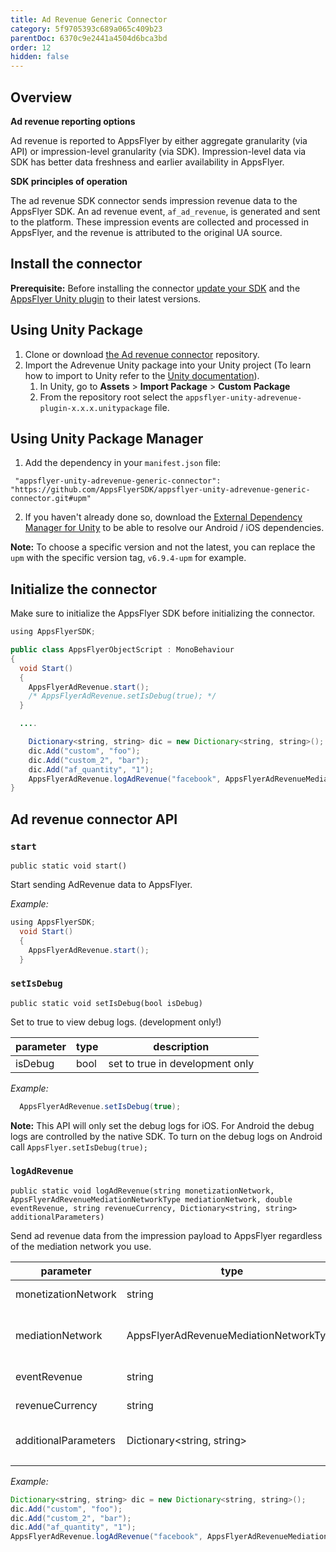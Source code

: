 ```yaml
---
title: Ad Revenue Generic Connector
category: 5f9705393c689a065c409b23
parentDoc: 6370c9e2441a4504d6bca3bd
order: 12
hidden: false
---
```


## Overview

**Ad revenue reporting options**

Ad revenue is reported to AppsFlyer by either aggregate granularity (via API) or impression-level granularity (via SDK). Impression-level data via SDK has better data freshness and earlier availability in AppsFlyer.

**SDK principles of operation**

The ad revenue SDK connector sends impression revenue data to the AppsFlyer SDK. An ad revenue event, `af_ad_revenue`, is generated and sent to the platform. These impression events are collected and processed in AppsFlyer, and the revenue is attributed to the original UA source.

## Install the connector

**Prerequisite:** Before installing the connector [update your SDK](https://dev.appsflyer.com/hc/docs/sdk-installation) and the [AppsFlyer Unity plugin](https://dev.appsflyer.com/hc/docs/installation) to their latest versions. 

## Using Unity Package

1. Clone or download [the Ad revenue connector](https://github.com/AppsFlyerSDK/appsflyer-unity-adrevenue-generic-connector/tree/main) repository.
2. Import the Adrevenue Unity package into your Unity project (To learn how to import to Unity refer to the [Unity documentation](https://docs.unity3d.com/Manual/AssetPackages.html)).
    1. In Unity, go to **Assets** > **Import Package** > **Custom Package**
    2. From the repository root select the  `appsflyer-unity-adrevenue-plugin-x.x.x.unitypackage` file.

## Using Unity Package Manager

1. Add the dependency in your `manifest.json` file:
```
 "appsflyer-unity-adrevenue-generic-connector": "https://github.com/AppsFlyerSDK/appsflyer-unity-adrevenue-generic-connector.git#upm"
```
2. If you haven't already done so, download the [External Dependency Manager for Unity](https://github.com/googlesamples/unity-jar-resolver) to be able to resolve our Android / iOS dependencies.

**Note:** To choose a specific version and not the latest, you can replace the `upm` with the specific version tag, `v6.9.4-upm` for example.

## Initialize the connector

Make sure to initialize the AppsFlyer SDK before initializing the connector. 

```java
using AppsFlyerSDK;

public class AppsFlyerObjectScript : MonoBehaviour
{
  void Start()
  {
  	AppsFlyerAdRevenue.start();
  	/* AppsFlyerAdRevenue.setIsDebug(true); */
  }

  ....

    Dictionary<string, string> dic = new Dictionary<string, string>();
    dic.Add("custom", "foo");
    dic.Add("custom_2", "bar");
    dic.Add("af_quantity", "1");
    AppsFlyerAdRevenue.logAdRevenue("facebook", AppsFlyerAdRevenueMediationNetworkType.AppsFlyerAdRevenueMediationNetworkTypeGoogleAdMob, 0.026, "USD", dic);
}

```

## Ad revenue connector API

### `start`


`public static void start()`

Start sending AdRevenue data to AppsFlyer.

*Example:*

```java
using AppsFlyerSDK;
  void Start()
  {
    AppsFlyerAdRevenue.start();
  }
```

### `setIsDebug`


 `public static void setIsDebug(bool isDebug)`

Set to true to view debug logs. (development only!)

| parameter | type | description |
| --- | --- | --- |
| isDebug | bool | set to true in development only |

*Example:*

```java
  AppsFlyerAdRevenue.setIsDebug(true);
```

**Note:** This API will only set the debug logs for iOS. For Android the debug logs are controlled by the native SDK.
To turn on the debug logs on Android call `AppsFlyer.setIsDebug(true);`


### `logAdRevenue`


`public static void logAdRevenue(string monetizationNetwork, AppsFlyerAdRevenueMediationNetworkType mediationNetwork, double eventRevenue, string revenueCurrency, Dictionary<string, string> additionalParameters)`

Send ad revenue data from the impression payload to AppsFlyer regardless of the mediation network you use.

| parameter | type | description |
| --- | --- | --- |
| monetizationNetwork | string | monetization network |
| mediationNetwork | AppsFlyerAdRevenueMediationNetworkType | Enum for mediaton network type |
| eventRevenue | string | event revenue |
| revenueCurrency | string | revenue currency |
| additionalParameters | Dictionary<string, string> | Any custom additional parameters |
|  |  |  |

*Example:*

```java
Dictionary<string, string> dic = new Dictionary<string, string>();
dic.Add("custom", "foo");
dic.Add("custom_2", "bar");
dic.Add("af_quantity", "1");
AppsFlyerAdRevenue.logAdRevenue("facebook", AppsFlyerAdRevenueMediationNetworkType.AppsFlyerAdRevenueMediationNetworkTypeMoPub., 0.026, "USD", dic);
```